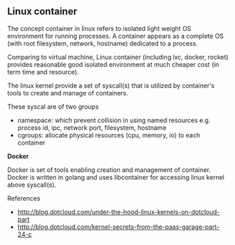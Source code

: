 ## Linux container

The concept container in linux refers to isolated light weight OS environment for running processes. A container appears as a complete OS (with root filesystem, network, hostname) dedicated to a process. 

Comparing to virtual machine, Linux container (including lxc, docker, rocket) provides reasonable good isolated environment at much cheaper cost (in term time and resource).

The linux kernel provide a set of syscall(s) that is utilized by container's tools to create and manage of containers.

These syscal are of two groups

* namespace: which prevent collision in using named resources e.g. process id, ipc, network port, filesystem, hostname
* cgroups: allocate physical resources (cpu, memory, io) to each container

**Docker**

Docker is set of tools enabling creation and management of container. Docker is written in golang and uses libcontainer for accessing linux kernel above syscall(s).

References

* http://blog.dotcloud.com/under-the-hood-linux-kernels-on-dotcloud-part
* http://blog.dotcloud.com/kernel-secrets-from-the-paas-garage-part-24-c
